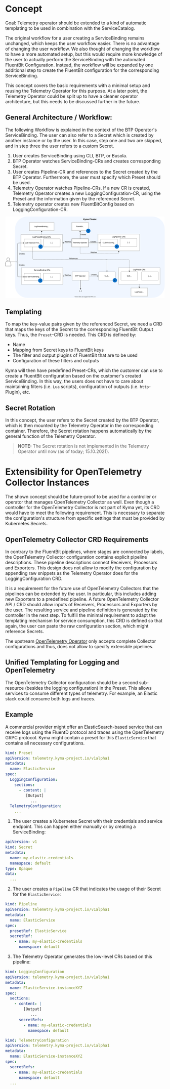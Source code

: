
# Concept

Goal: Telemetry operator should be extended to a kind of automatic templating to be used in combination with the ServiceCatalog.


The original workflow for a user creating a ServiceBinding remains unchanged, which keeps the user workflow easier. There is no advantage of changing the user workflow. We also thought of changing the workflow to have a more automated setup, but this would require more knowledge of the user to actually perform the ServiceBinding with the automated FluentBit Configuration.
Instead, the workflow will be expanded by one additional step to create the FluentBit configuration for the corresponding ServiceBinding.

This concept covers the basic requirements with a minimal setup and reusing the Telemetry Operator for this purpose. At a later point, the Telemetry Operator could be split up to have a cleaner operator architecture, but this needs to be discussed further in the future.


## General Architecture / Workflow:

The following Workflow is explained in the context of the BTP Operator's ServiceBinding. The user can also refer to a Secret which is created by another instance or by the user. In this case, step one and two are skipped, and in step three the user refers to a custom Secret.

1. User creates ServiceBinding using CLI, BTP, or Busola.
2. BTP Operator watches ServiceBinding-CRs and creates corresponding Secret.
3. User creates Pipeline-CR and references to the Secret created by the BTP Operator. Furthermore, the user must specify which Preset should be used.
4. Telemetry Operator watches Pipeline-CRs. If a new CR is created, Telemetry Operator creates a new LoggingConfiguration-CR, using the Preset and the information given by the referenced Secret.
5. Telemetry operator creates new FluentBitConfig based on LoggingConfiguration-CR.

![Workflow Architecture](images/workflow-overview.svg)

## Templating

To map the key-value pairs given by the referenced Secret, we need a CRD that maps the keys of the Secret to the corresponding FluentBit Output keys. Thus, the `Preset`-CRD is needed. This CRD is defined by:
- Name
- Mapping from Secret keys to FluentBit keys
- The filter and output plugins of FluentBit that are to be used
- Configuration of these filters and outputs

Kyma will then have predefined Preset-CRs, which the customer can use to create a FluentBit configuration based on the customer's created ServiceBinding. In this way, the users does not have to care about maintaining filters (i.e. `Lua` scripts), configuration of outputs (i.e. `http`-Plugin), etc.


## Secret Rotation

In this concept, the user refers to the Secret created by the BTP Operator, which is then mounted by the Telemetry Operator in the corresponding container. Therefore, the Secret rotation happens automatically by the general function of the Telemetry Operator.

> **NOTE:** The Secret rotation is not implemented in the Telemetry Operator until now (as of today; 15.10.2021).


# Extensibility for OpenTelemetry Collector Instances

The shown concept should be future-proof to be used for a controller or operator that manages OpenTelemetry Collector as well.
Even though a controller for the OpenTelemetry Collector is not part of Kyma yet, its CRD would have to meet the following requirement. This is necessary to separate the configuration's structure from specific settings that must be provided by Kubernetes Secrets.

## OpenTelemetry Collector CRD Requirements

In contrary to the FluentBit pipelines, where stages are connected by labels, the OpenTelemetry Collector configuration contains explicit pipeline descriptions.
These pipeline descriptions connect Receivers, Processors and Exporters.
This design does not allow to modify the configuration by appending raw snippets as the Telemetry Operator does for the LoggingConfiguration CRD.

It is a requirement for the future use of OpenTelemetry Collectors that the pipelines can be extended by the user.
In particular, this includes adding new Exporters to a predefined pipeline.
A future OpenTelemetry Collector API / CRD should allow inputs of Receivers, Processors and Exporters by the user.
The resulting service and pipeline definition is generated by the controller in the next step.
To fulfill the minimal requirement to adapt the templating mechanism for service consumption, this CRD is defined so that again, the user can paste the raw configuration section, which might reference Secrets.

The upstream [OpenTelemetry Operator](https://github.com/open-telemetry/opentelemetry-operator) only accepts complete Collector configurations and thus, does not allow to specify extensible pipelines.

## Unified Templating for Logging and OpenTelemetry

The OpenTelemetry Collector configuration should be a second sub-resource (besides the logging configuration) in the Preset.
This allows services to consume different types of telemetry. For example, an Elastic stack could consume both logs and traces.

## Example

A commercial provider might offer an ElasticSearch-based service that can receive logs using the FluentD protocol and traces using the OpenTelemetry GRPC protocol. Kyma might contain a preset for this `ElasticService` that contains all necessary configurations.

```YAML
kind: Preset
apiVersion: telemetry.kyma-project.io/v1alpha1
metadata:
  name: ElasticService
spec:
  LoggingConfiguration:
    sections:
      - content: |
         [Output]
           ...
  TelemetryConfiguration:
    ...
```

1. The user creates a Kubernetes Secret with their credentials and service endpoint. This can happen either manually or by creating a ServiceBinding:

```YAML
apiVersion: v1
kind: Secret
metadata:
  name: my-elastic-credentials
  namespace: default
type: Opaque
data:
  ...
```

2. The user creates a `Pipeline` CR that indicates the usage of their Secret for the `ElasticService`:

```YAML
kind: Pipeline
apiVersion: telemetry.kyma-project.io/v1alpha1
metadata:
  name: ElasticService
spec:
  presetRef: ElasticService
  secretRef:
    - name: my-elastic-credentials
      namespace: default
```

3. The Telemetry Operator generates the low-level CRs based on this pipeline:

```YAML
kind: LoggingConfiguration
apiVersion: telemetry.kyma-project.io/v1alpha1
metadata:
  name: ElasticService-instanceXYZ
spec:
  sections:
    - content: |
        [Output]
           ...
      secretRefs:
        - name: my-elastic-credentials
          namespace: default

```

```YAML
kind: TelemetryConfiguration
apiVersion: telemetry.kyma-project.io/v1alpha1
metadata:
  name: ElasticService-instanceXYZ
spec:
  secretRefs:
    - name: my-elastic-credentials
      namespace: default
  ...
```

